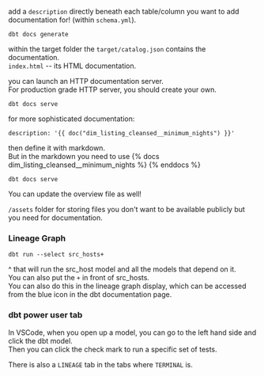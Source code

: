 
add a `description` directly beneath each table/column you want to add documentation for! (within `schema.yml`). 


```
dbt docs generate
```


within the target folder the `target/catalog.json` contains the documentation.  
`index.html` -- its HTML documentation.  

you can launch an HTTP documentation server.  
For production grade HTTP server, you should create your own.  

```
dbt docs serve
```

for more sophisticated documentation:
```
description: '{{ doc("dim_listing_cleansed__minimum_nights") }}'
```

then define it with markdown.  
But in the markdown you need to use 
{% docs dim_listing_cleansed__minimum_nights %}
{% enddocs %}

```
dbt docs serve
```

You can update the overview file as well!  

`/assets` folder for storing files you don't want to be available publicly but you need for documentation.  


### Lineage Graph 

```
dbt run --select src_hosts+
```

^ that will run the src_host model and all the models that depend on it.   
You can also put the `+` in front of src_hosts.  
You can also do this in the lineage graph display, which can be accessed from the blue icon in the dbt documentation page.  


### dbt power user tab 

In VSCode, when you open up a model, you can go to the left hand side and click the dbt model.  
Then you can click the check mark to run a specific set of tests.  

There is also a `LINEAGE` tab in the tabs where `TERMINAL` is.  



